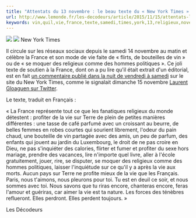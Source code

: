 ```yaml
---
title: "Attentats du 13 novembre : le beau texte du « New York Times » était en fait un… commentaire"
url: http://www.lemonde.fr/les-decodeurs/article/2015/11/15/attentats-le-beau-texte-du-new-york-times-etait-en-fait-un-commentaire_4810332_4355770.html
keywords: vin,quil,vie,france,texte,samedi,times,york,13,religieux,novembre,terre,profiter,commentaire,attentats
---
```

![](https://img.lemde.fr/2015/11/15/0/0/1260/760/688/0/60/0/49d232b_14144-pv6xvv.png) ![](https://img.lemde.fr/2015/11/15/0/0/1260/760/688/0/60/0/49d232b_14144-pv6xvv.png) New York Times

Il circule sur les réseaux sociaux depuis le samedi 14 novembre au matin et célèbre la France et son mode de vie faite de « flirts, de bouteilles de vin » ou de « se moquer des religieux comme des hommes politiques ». Ce joli texte de soutien à la France, dont on a pu lire qu'il était extrait d'un éditorial, est en fait [un commentaire publié dans la nuit de vendredi à samedi](http://www.nytimes.com/2015/11/14/world/europe/paris-shooting-attacks.html?smid=tw-share#permid=16662404) sur le site du New York Times, comme le signalait dimanche 15 novembre [Laurent Gloaguen sur Twitter](https://twitter.com/embruns/status/665812120055889922).

Le texte, traduit en Français :

« La France représente tout ce que les fanatiques religieux du monde détestent : profiter de la vie sur Terre de plein de petites manières différentes : une tasse de café parfumé avec un croissant au beurre, de belles femmes en robes courtes qui sourient librement, l'odeur du pain chaud, une bouteille de vin partagée avec des amis, un peu de parfum, des enfants qui jouent au jardin du Luxembourg, le droit de ne pas croire en Dieu, ne pas s'inquiéter des calories, flirter et fumer et profiter du sexe hors mariage, prendre des vacances, lire n'importe quel livre, aller à l'école gratuitement, jouer, rire, se disputer, se moquer des religieux comme des hommes politiques, laisser l'inquiétude sur ce qu'il y a après la vie aux morts. Aucun pays sur Terre ne profite mieux de la vie que les Français. Paris, nous t'aimons, nous pleurons pour toi. Tu est en deuil ce soir, et nous sommes avec toi. Nous savons que tu riras encore, chanteras encore, feras l'amour et guériras, car aimer la vie est ta nature. Les forces des ténèbres reflueront. Elles perdront. Elles perdent toujours. »

Les Décodeurs
